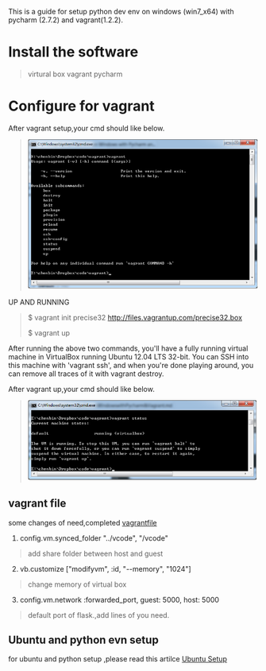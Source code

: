 This is a guide for setup python dev env on windows (win7_x64) with
pycharm (2.7.2) and vagrant(1.2.2).

Install the software
============

>virtural box
>vagrant
>pycharm

Configure for vagrant
============

After vagrant setup,your cmd should like below.
> ![vagrant](static/vagrant01.png "shell of vagrant")


UP AND RUNNING

> $ vagrant init precise32 http://files.vagrantup.com/precise32.box
>
> $ vagrant up

After running the above two commands, you'll have a fully running virtual machine in VirtualBox running Ubuntu 12.04 LTS 32-bit. You can SSH into this machine with 'vagrant ssh', and when you're done playing around, you can remove all traces of it with vagrant destroy.


After vagrant up,your cmd should like below.
> ![vagrant up stauts](static/vagrant02.png "shell of vagrant")

vagrant file
-----------

some changes of need,completed [vagrantfile](vagrant/Vagrantfile)

1. config.vm.synced_folder "../vcode", "/vcode"

> add share folder between host and guest

2. vb.customize ["modifyvm", :id, "--memory", "1024"]

> change memory of virtual box

3. config.vm.network :forwarded_port, guest: 5000, host: 5000

> default port of flask.,add lines of you need.

Ubuntu and python evn setup
-----------

for ubuntu and python setup ,please read this artilce [Ubuntu Setup](ubuntu/setup.md)
